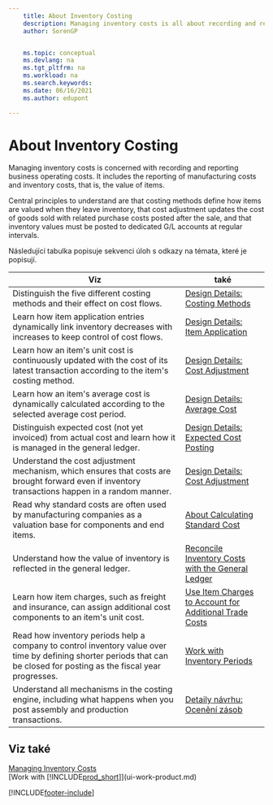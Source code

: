 ```yaml
---
    title: About Inventory Costing
    description: Managing inventory costs is all about recording and reporting business operating costs, including the reporting of manufacturing costs and inventory costs.
    author: SorenGP


    ms.topic: conceptual
    ms.devlang: na
    ms.tgt_pltfrm: na
    ms.workload: na
    ms.search.keywords:
    ms.date: 06/16/2021
    ms.author: edupont

---
```

# About Inventory Costing
Managing inventory costs is concerned with recording and reporting business operating costs. It includes the reporting of manufacturing costs and inventory costs, that is, the value of items.

Central principles to understand are that costing methods define how items are valued when they leave inventory, that cost adjustment updates the cost of goods sold with related purchase costs posted after the sale, and that inventory values must be posted to dedicated G/L accounts at regular intervals.

Následující tabulka popisuje sekvenci úloh s odkazy na témata, které je popisují.

| **Viz** | **také** |
|------------|-------------|  
| Distinguish the five different costing methods and their effect on cost flows. | [Design Details: Costing Methods](design-details-costing-methods.md) |
| Learn how item application entries dynamically link inventory decreases with increases to keep control of cost flows. | [Design Details: Item Application](design-details-item-application.md) |
| Learn how an item's unit cost is continuously updated with the cost of its latest transaction according to the item's costing method. | [Design Details: Cost Adjustment](design-details-cost-adjustment.md) |
| Learn how an item's average cost is dynamically calculated according to the selected average cost period. | [Design Details: Average Cost](design-details-average-cost.md) |
| Distinguish expected cost (not yet invoiced) from actual cost and learn how it is managed in the general ledger. | [Design Details: Expected Cost Posting](design-details-expected-cost-posting.md) |
| Understand the cost adjustment mechanism, which ensures that costs are brought forward even if inventory transactions happen in a random manner. | [Design Details: Cost Adjustment](design-details-cost-adjustment.md) |
| Read why standard costs are often used by manufacturing companies as a valuation base for components and end items. | [About Calculating Standard Cost](finance-about-calculating-standard-cost.md) |
| Understand how the value of inventory is reflected in the general ledger. | [Reconcile Inventory Costs with the General Ledger](finance-how-to-post-inventory-costs-to-the-general-ledger.md) |
| Learn how item charges, such as freight and insurance, can assign additional cost components to an item's unit cost. | [Use Item Charges to Account for Additional Trade Costs](payables-how-assign-item-charges.md) |
| Read how inventory periods help a company to control inventory value over time by defining shorter periods that can be closed for posting as the fiscal year progresses. | [Work with Inventory Periods](finance-how-to-work-with-inventory-periods.md) |
| Understand all mechanisms in the costing engine, including what happens when you post assembly and production transactions. | [Detaily návrhu: Ocenění zásob](design-details-inventory-costing.md) |

## Viz také
[Managing Inventory Costs](finance-manage-inventory-costs.md)    
[Work with [!INCLUDE[prod_short](includes/prod_short.md)]](ui-work-product.md)


[!INCLUDE[footer-include](includes/footer-banner.md)]